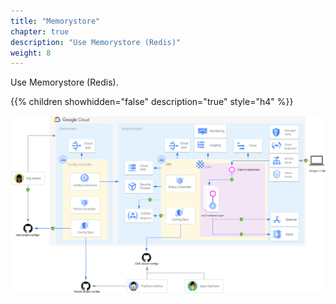 ```yaml
---
title: "Memorystore"
chapter: true
description: "Use Memorystore (Redis)"
weight: 8
---
```

Use Memorystore (Redis).

{{% children showhidden="false" description="true" style="h4" %}}

![Online Boutique overview](/images/onlineboutique-overview.png?width=50pc)
